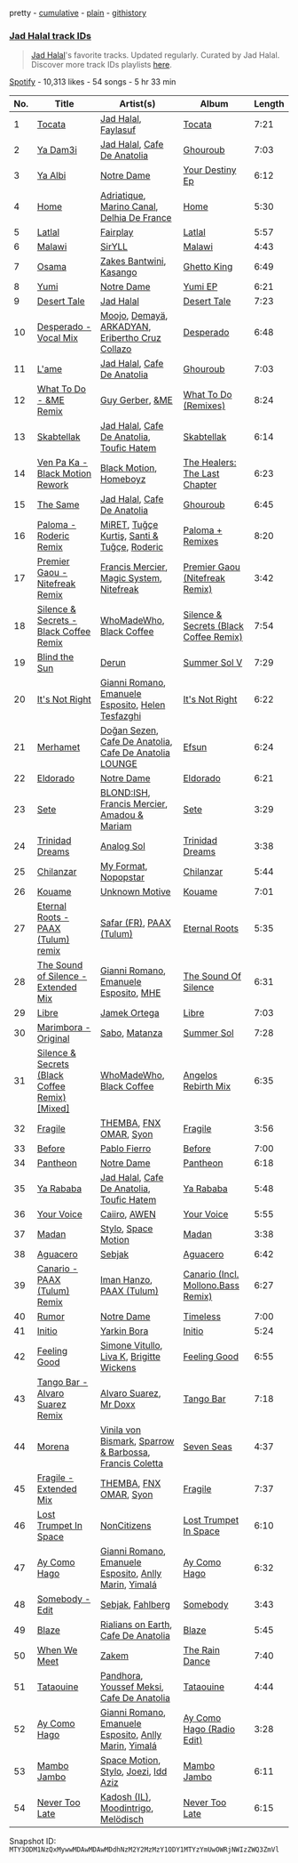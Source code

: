 pretty - [cumulative](/playlists/cumulative/37i9dQZF1DX3uM1d8KwMtp.md) - [plain](/playlists/plain/37i9dQZF1DX3uM1d8KwMtp) - [githistory](https://github.githistory.xyz/mackorone/spotify-playlist-archive/blob/main/playlists/plain/37i9dQZF1DX3uM1d8KwMtp)

### [Jad Halal track IDs](https://open.spotify.com/playlist/37i9dQZF1DX3uM1d8KwMtp)

> <a href="spotify:artist:1aIWC7EGIcWotOZ8LNHH9j">Jad Halal</a>'s favorite tracks\. Updated regularly\. Curated by Jad Halal\. Discover more track IDs playlists <a href="spotify:genre:track\_id">here</a>.

[Spotify](https://open.spotify.com/user/spotify) - 10,313 likes - 54 songs - 5 hr 33 min

| No. | Title | Artist(s) | Album | Length |
|---|---|---|---|---|
| 1 | [Tocata](https://open.spotify.com/track/4XqCdYtiWx6x11aIZUGsSy) | [Jad Halal](https://open.spotify.com/artist/1aIWC7EGIcWotOZ8LNHH9j), [Faylasuf](https://open.spotify.com/artist/62pD2B6fmRXxLqZYAyvK74) | [Tocata](https://open.spotify.com/album/4H9Xvsrvqf69XIpHKi06O4) | 7:21 |
| 2 | [Ya Dam3i](https://open.spotify.com/track/6sjje7260A90a9bOR6EbYG) | [Jad Halal](https://open.spotify.com/artist/1aIWC7EGIcWotOZ8LNHH9j), [Cafe De Anatolia](https://open.spotify.com/artist/2sSSGlRMfz4ZEcw4rw0m0v) | [Ghouroub](https://open.spotify.com/album/0lgaPIausGrjLHeuY6Dz8V) | 7:03 |
| 3 | [Ya Albi](https://open.spotify.com/track/28H69jrYqYi7uTY0xr9Jjj) | [Notre Dame](https://open.spotify.com/artist/6Q1Ps2F5LkdxLAM6S7KPpt) | [Your Destiny Ep](https://open.spotify.com/album/1gJn7kasUhDdy6HJ8pg0uv) | 6:12 |
| 4 | [Home](https://open.spotify.com/track/6jYXP1jrYIHkEYglFgeL2Q) | [Adriatique](https://open.spotify.com/artist/02DWGcShQivFepRvGJ7xhB), [Marino Canal](https://open.spotify.com/artist/6qdVbTc8Uvy0VJyDZbYTd8), [Delhia De France](https://open.spotify.com/artist/7A4TdwdnxfR9auD1yAmpWD) | [Home](https://open.spotify.com/album/146ZQxIBQIyEOA2oCLGD1c) | 5:30 |
| 5 | [Latlal](https://open.spotify.com/track/1AgPHvd7o4fgPxy4lPQYm1) | [Fairplay](https://open.spotify.com/artist/7yEerdfOSWrViliIsYNJ2U) | [Latlal](https://open.spotify.com/album/2115g35ZN6IeJZrEpkHbxV) | 5:57 |
| 6 | [Malawi](https://open.spotify.com/track/0uWQOZM4uKSIdAa0RJMpCT) | [SirYLL](https://open.spotify.com/artist/65Y8uaasPCKMctCyyk0qOw) | [Malawi](https://open.spotify.com/album/03Wo3nvGfVpF0rxfRjy1ah) | 4:43 |
| 7 | [Osama](https://open.spotify.com/track/0T0FIfA0AI3ELwNVBSZNS3) | [Zakes Bantwini](https://open.spotify.com/artist/5mZLaYqN0ZkjxfeUUmiuqL), [Kasango](https://open.spotify.com/artist/3jteNJj8zf2v4qYMGDXa8r) | [Ghetto King](https://open.spotify.com/album/3q8v4F3zabaHlG5IVECT6r) | 6:49 |
| 8 | [Yumi](https://open.spotify.com/track/3AYRPb2JAD4GZ6L6LeHoj5) | [Notre Dame](https://open.spotify.com/artist/6Q1Ps2F5LkdxLAM6S7KPpt) | [Yumi EP](https://open.spotify.com/album/5LVl6B5iv7BNR4h01jWlJj) | 6:21 |
| 9 | [Desert Tale](https://open.spotify.com/track/6TdpnCDgeya8E4t6Skc60K) | [Jad Halal](https://open.spotify.com/artist/1aIWC7EGIcWotOZ8LNHH9j) | [Desert Tale](https://open.spotify.com/album/4yuwchv1cn57wwMe8hqW7p) | 7:23 |
| 10 | [Desperado \- Vocal Mix](https://open.spotify.com/track/5SDO2GkFtXM0PD5jpymcBD) | [Moojo](https://open.spotify.com/artist/4bU2sBWgXJtViut3q68o5m), [Demayä](https://open.spotify.com/artist/0N2lDV24IPsStAeDuvzgC9), [ARKADYAN](https://open.spotify.com/artist/2ELBfW9Bn2xBAIvWeXeCgI), [Eribertho Cruz Collazo](https://open.spotify.com/artist/4nbtsWrvdzBCwNqsjfRVHy) | [Desperado](https://open.spotify.com/album/1D24WkLNkBUzFWHLXBBIab) | 6:48 |
| 11 | [L'ame](https://open.spotify.com/track/39NtjGMLdLBqrzJUgxpPAU) | [Jad Halal](https://open.spotify.com/artist/1aIWC7EGIcWotOZ8LNHH9j), [Cafe De Anatolia](https://open.spotify.com/artist/2sSSGlRMfz4ZEcw4rw0m0v) | [Ghouroub](https://open.spotify.com/album/0lgaPIausGrjLHeuY6Dz8V) | 7:03 |
| 12 | [What To Do \- &ME Remix](https://open.spotify.com/track/0RMQgXHIBTsAVcaS7qahLq) | [Guy Gerber](https://open.spotify.com/artist/3bqBkAzdPwEDe1JUvb7ZeC), [&ME](https://open.spotify.com/artist/5mIowAJMp7RKNheelruV5z) | [What To Do \(Remixes\)](https://open.spotify.com/album/0SQmYnktpdLsK7jypOjAHh) | 8:24 |
| 13 | [Skabtellak](https://open.spotify.com/track/6pdiGuujygwdhM46YbYj0H) | [Jad Halal](https://open.spotify.com/artist/1aIWC7EGIcWotOZ8LNHH9j), [Cafe De Anatolia](https://open.spotify.com/artist/2sSSGlRMfz4ZEcw4rw0m0v), [Toufic Hatem](https://open.spotify.com/artist/4j9gpKIArRkQI69agEe0YH) | [Skabtellak](https://open.spotify.com/album/44mCFD1ezFhPpLzS1kXII1) | 6:14 |
| 14 | [Ven Pa Ka \- Black Motion Rework](https://open.spotify.com/track/24WCTSU9zrsQxBE1NIhBPM) | [Black Motion](https://open.spotify.com/artist/4x6n41nYGT6O61pSfgW4z7), [Homeboyz](https://open.spotify.com/artist/3L5iHIeqJGEaYViGapHs0C) | [The Healers: The Last Chapter](https://open.spotify.com/album/2F3Nw7Z7Gt6ET52DosiPTH) | 6:23 |
| 15 | [The Same](https://open.spotify.com/track/5mRFwMYA9y6dk16YH8KcZA) | [Jad Halal](https://open.spotify.com/artist/1aIWC7EGIcWotOZ8LNHH9j), [Cafe De Anatolia](https://open.spotify.com/artist/2sSSGlRMfz4ZEcw4rw0m0v) | [Ghouroub](https://open.spotify.com/album/0lgaPIausGrjLHeuY6Dz8V) | 6:45 |
| 16 | [Paloma \- Roderic Remix](https://open.spotify.com/track/1vxxPXB1crb7QITSqG30Zr) | [MiRET](https://open.spotify.com/artist/0DvhQq0PzDC5dyRoH5XCI5), [Tuğçe Kurtiş](https://open.spotify.com/artist/5cYodhg1fZFGKqCQmgNlZf), [Santi & Tuğçe](https://open.spotify.com/artist/437O1jQdyOOhIS1M41xQaC), [Roderic](https://open.spotify.com/artist/7wSzFq5CoNoCpzazDphDJs) | [Paloma + Remixes](https://open.spotify.com/album/5LE9oiaGprQqvFtinBA73K) | 8:20 |
| 17 | [Premier Gaou \- Nitefreak Remix](https://open.spotify.com/track/57e5ib2PnvuiaTvaI4jGDp) | [Francis Mercier](https://open.spotify.com/artist/44qAhQu52dYKcHOFQd3esf), [Magic System](https://open.spotify.com/artist/6MvRVq0CtpQQlwnIiszV8F), [Nitefreak](https://open.spotify.com/artist/6lbUCWVW3hgQgrJwB8wadJ) | [Premier Gaou \(Nitefreak Remix\)](https://open.spotify.com/album/1kfRbSlDcUF3hz3P9Zhg4c) | 3:42 |
| 18 | [Silence & Secrets \- Black Coffee Remix](https://open.spotify.com/track/3ZZDwhwD6ZsFQW0IGfiKrG) | [WhoMadeWho](https://open.spotify.com/artist/50Lr1puweM1hFsF1LpIZLM), [Black Coffee](https://open.spotify.com/artist/6wMr4zKPrrR0UVz08WtUWc) | [Silence & Secrets \(Black Coffee Remix\)](https://open.spotify.com/album/6yaDQvusuMpB2BqrsmhSRI) | 7:54 |
| 19 | [Blind the Sun](https://open.spotify.com/track/3dFgpRHUx60es4nvmxw4jv) | [Derun](https://open.spotify.com/artist/7DaUdudIwcfgSzFJX1VEVo) | [Summer Sol V](https://open.spotify.com/album/2pAEE8ppIkSaDxcCQ5J5Cp) | 7:29 |
| 20 | [It's Not Right](https://open.spotify.com/track/5EqWSdAZcpjZ29uKViQIGU) | [Gianni Romano](https://open.spotify.com/artist/3GmVE58jiOKqS4WHGsxzCK), [Emanuele Esposito](https://open.spotify.com/artist/0dnLkdyWw9XCNQhGln0HZU), [Helen Tesfazghi](https://open.spotify.com/artist/71JA6QavKqzsNcJubmgXQT) | [It's Not Right](https://open.spotify.com/album/5gIMusLf2Z5ECGBKCzFTGO) | 6:22 |
| 21 | [Merhamet](https://open.spotify.com/track/75dhZ7AfOq4QNFDuiHjMDA) | [Doğan Sezen](https://open.spotify.com/artist/15ly7L03FKUoQhUnGseqCR), [Cafe De Anatolia](https://open.spotify.com/artist/2sSSGlRMfz4ZEcw4rw0m0v), [Cafe De Anatolia LOUNGE](https://open.spotify.com/artist/3sPrwtAbt5duadW7IHJf1O) | [Efsun](https://open.spotify.com/album/29KqM9Q8hLujjg6EE1N9gS) | 6:24 |
| 22 | [Eldorado](https://open.spotify.com/track/50juFT8u0XDZQ5HO5khhlC) | [Notre Dame](https://open.spotify.com/artist/6Q1Ps2F5LkdxLAM6S7KPpt) | [Eldorado](https://open.spotify.com/album/3yp6o87R2Du2CC75dw2cqc) | 6:21 |
| 23 | [Sete](https://open.spotify.com/track/4u3XiAwJ2U9Kxgy57gcAPB) | [BLOND:ISH](https://open.spotify.com/artist/6zsJjoCtL1WByG0VsuFWzR), [Francis Mercier](https://open.spotify.com/artist/44qAhQu52dYKcHOFQd3esf), [Amadou & Mariam](https://open.spotify.com/artist/3KH7WsR2JZQ94Ik8SyabU6) | [Sete](https://open.spotify.com/album/6WaNGIAh8MhT4IkqvAhfec) | 3:29 |
| 24 | [Trinidad Dreams](https://open.spotify.com/track/62F0yfVTEnjOBWKiXEEELZ) | [Analog Sol](https://open.spotify.com/artist/0bYiRfjvg9c9wt6fuxoUVc) | [Trinidad Dreams](https://open.spotify.com/album/7vkYBAyQIfEzBOUN9DnHpx) | 3:38 |
| 25 | [Chilanzar](https://open.spotify.com/track/3eRKV66fGzyDKLhZpbMPVO) | [My Format](https://open.spotify.com/artist/1UaOgB2VAZDXGiI5UgclhE), [Nopopstar](https://open.spotify.com/artist/3WZ1Fwoh1f4TOfp8LtAxzC) | [Chilanzar](https://open.spotify.com/album/6pUGx8rnnPZ1bVHVOM0EXu) | 5:44 |
| 26 | [Kouame](https://open.spotify.com/track/55LJoGb0Rkv5tAiOQWcLYk) | [Unknown Motive](https://open.spotify.com/artist/1MBZ1p2ynRLuZnGk8ZIdJ5) | [Kouame](https://open.spotify.com/album/7MiD4AoP6AQuI8mAVpROCh) | 7:01 |
| 27 | [Eternal Roots \- PAAX \(Tulum\) remix](https://open.spotify.com/track/77JvaKaFCOvROjm2qfrfDR) | [Safar \(FR\)](https://open.spotify.com/artist/249QVZLSwrDyleKNapaapm), [PAAX \(Tulum\)](https://open.spotify.com/artist/44f1ZKVW8Zh13oCOGGTiFd) | [Eternal Roots](https://open.spotify.com/album/6k8dJjNShTIPhwU9vA5sCL) | 5:35 |
| 28 | [The Sound of Silence \- Extended Mix](https://open.spotify.com/track/2pdFwbvjbixL0aprQ5bnX1) | [Gianni Romano](https://open.spotify.com/artist/3GmVE58jiOKqS4WHGsxzCK), [Emanuele Esposito](https://open.spotify.com/artist/0dnLkdyWw9XCNQhGln0HZU), [MHE](https://open.spotify.com/artist/5nEWKkUf6IA0Ry5wBOG1J0) | [The Sound Of Silence](https://open.spotify.com/album/5tG7zEHtCiDVDUDv5sgO7B) | 6:31 |
| 29 | [Libre](https://open.spotify.com/track/3XeVB8YM20IlBCjEmYc4o9) | [Jamek Ortega](https://open.spotify.com/artist/0z4954ccQLUdwTHCSMXtem) | [Libre](https://open.spotify.com/album/3xLfD35pFQYV5lwIURCogm) | 7:03 |
| 30 | [Marimbora \- Original](https://open.spotify.com/track/2qpb6nlep47oTvt9J9Ql7f) | [Sabo](https://open.spotify.com/artist/10RszNTsRxSVY5IQOITArN), [Matanza](https://open.spotify.com/artist/1uwIzl6et4DJg5lbmyMW0g) | [Summer Sol](https://open.spotify.com/album/6iEbxNzIjuMk3oFWveulAn) | 7:28 |
| 31 | [Silence & Secrets \(Black Coffee Remix\) \[Mixed\]](https://open.spotify.com/track/7yr19oQ20Uo2Zq4eOzn2F6) | [WhoMadeWho](https://open.spotify.com/artist/50Lr1puweM1hFsF1LpIZLM), [Black Coffee](https://open.spotify.com/artist/6wMr4zKPrrR0UVz08WtUWc) | [Angelos Rebirth Mix](https://open.spotify.com/album/2KvL2S5zjJpn72vYEouq6B) | 6:35 |
| 32 | [Fragile](https://open.spotify.com/track/5Q9Ds8Q34V9ZPfi0noJ7Xe) | [THEMBA](https://open.spotify.com/artist/64tzIMKX4Npx37YLcNZZNC), [FNX OMAR](https://open.spotify.com/artist/3dcqf190oFqc5FQNI05mVW), [Syon](https://open.spotify.com/artist/7eKtGS8Huzy0vi0KVmNfqE) | [Fragile](https://open.spotify.com/album/37abhSU412bkiwXr3ShshM) | 3:56 |
| 33 | [Before](https://open.spotify.com/track/0J6sIxiH8kg1gIhIX1nihQ) | [Pablo Fierro](https://open.spotify.com/artist/5N7gp2n04e1TJ6MaKyvrbI) | [Before](https://open.spotify.com/album/4iOutBo6MtZORPul7QDBJv) | 7:00 |
| 34 | [Pantheon](https://open.spotify.com/track/4SqaIY6uaqMXTVm2fKvvWa) | [Notre Dame](https://open.spotify.com/artist/6Q1Ps2F5LkdxLAM6S7KPpt) | [Pantheon](https://open.spotify.com/album/1o7gHcSzZJdw1C4GFwsp4j) | 6:18 |
| 35 | [Ya Rababa](https://open.spotify.com/track/0JbbFcObfoamPYxjFO3Bzo) | [Jad Halal](https://open.spotify.com/artist/1aIWC7EGIcWotOZ8LNHH9j), [Cafe De Anatolia](https://open.spotify.com/artist/2sSSGlRMfz4ZEcw4rw0m0v), [Toufic Hatem](https://open.spotify.com/artist/4j9gpKIArRkQI69agEe0YH) | [Ya Rababa](https://open.spotify.com/album/39MFNRuzV8F5JOChDRpBxe) | 5:48 |
| 36 | [Your Voice](https://open.spotify.com/track/1PdrKQaDMQNS02ICL8DYe1) | [Caiiro](https://open.spotify.com/artist/0fs9otT9TtwXUOcFXZomZY), [AWEN](https://open.spotify.com/artist/5uOaNXrr4qGx9YXbo9HaUl) | [Your Voice](https://open.spotify.com/album/13czSpTI2okjVxVQxnTpK2) | 5:55 |
| 37 | [Madan](https://open.spotify.com/track/6WnGITNOKFXawCwqnFuYbW) | [Stylo](https://open.spotify.com/artist/0e8a2RTD02fJ5lmCBOR7DI), [Space Motion](https://open.spotify.com/artist/1k7iyyK6j5IJzF0cUMcaGY) | [Madan](https://open.spotify.com/album/3MJa5lVzJNQsB8aH7RkGNn) | 3:38 |
| 38 | [Aguacero](https://open.spotify.com/track/0KCXPIaGPL1du07EW1MPVU) | [Sebjak](https://open.spotify.com/artist/4WaTBVJBxGQ71Ch0swa8DA) | [Aguacero](https://open.spotify.com/album/41Vp1IJHY3bHf6YS1Lc6gF) | 6:42 |
| 39 | [Canario \- PAAX \(Tulum\) Remix](https://open.spotify.com/track/6Ragp4iHxvYs6RvqCusJr0) | [Iman Hanzo](https://open.spotify.com/artist/5ayIaDgQlMl8YcCdY70zRr), [PAAX \(Tulum\)](https://open.spotify.com/artist/44f1ZKVW8Zh13oCOGGTiFd) | [Canario \(Incl\. Mollono.Bass Remix\)](https://open.spotify.com/album/0Q2MQry6VfhtmNBKoyYvYv) | 6:27 |
| 40 | [Rumor](https://open.spotify.com/track/0IyZ6gCFUyGs3zP2ItaTo1) | [Notre Dame](https://open.spotify.com/artist/6Q1Ps2F5LkdxLAM6S7KPpt) | [Timeless](https://open.spotify.com/album/6HMZO1TTb8HuJE61QP0MPz) | 7:00 |
| 41 | [Initio](https://open.spotify.com/track/0NfTsHY1lwjMrtVnT6rf6W) | [Yarkin Bora](https://open.spotify.com/artist/2Yj7cRMoeqgjxRmTek9AVm) | [Initio](https://open.spotify.com/album/57LVfnJPGPKINK5Ub19OkC) | 5:24 |
| 42 | [Feeling Good](https://open.spotify.com/track/4wqtlpo7xtEmuY3zJjR2EE) | [Simone Vitullo](https://open.spotify.com/artist/2DmIxLxqj5Pu1QcZxuMZOQ), [Liva K](https://open.spotify.com/artist/63mVEANeXk1p622Ejj9rBj), [Brigitte Wickens](https://open.spotify.com/artist/7MlbbUSbXf3BDOSyFCOOeO) | [Feeling Good](https://open.spotify.com/album/2ONyrF5at73dk9Dbb8AD30) | 6:55 |
| 43 | [Tango Bar \- Alvaro Suarez Remix](https://open.spotify.com/track/5t93cE5V3JELqsgXeBVoKG) | [Alvaro Suarez](https://open.spotify.com/artist/6zfwxQQjoCU9uSsrwckyZv), [Mr Doxx](https://open.spotify.com/artist/5Hi7p9BIFa2GlpcGL5tfaB) | [Tango Bar](https://open.spotify.com/album/4twfkJpB5oUWVBix59JVu7) | 7:18 |
| 44 | [Morena](https://open.spotify.com/track/13hPKoBriB6yPSqPvbRd6A) | [Vinila von Bismark](https://open.spotify.com/artist/74nWFV1ioJp3FNqVwINsDZ), [Sparrow & Barbossa](https://open.spotify.com/artist/3c1sTwL4HuWkrciiKHpnmx), [Francis Coletta](https://open.spotify.com/artist/6qBX3cp5fWdIsYDfbkHb3S) | [Seven Seas](https://open.spotify.com/album/2i3Al7KL47Mp5LcyP9rCn6) | 4:37 |
| 45 | [Fragile \- Extended Mix](https://open.spotify.com/track/2CDuAnnj2GCxLVxO1Rk7Op) | [THEMBA](https://open.spotify.com/artist/64tzIMKX4Npx37YLcNZZNC), [FNX OMAR](https://open.spotify.com/artist/3dcqf190oFqc5FQNI05mVW), [Syon](https://open.spotify.com/artist/7eKtGS8Huzy0vi0KVmNfqE) | [Fragile](https://open.spotify.com/album/5QSXhVNVFpkPClqFxQUtpz) | 7:37 |
| 46 | [Lost Trumpet In Space](https://open.spotify.com/track/26z4AI4PEA4HS7MuuV2o8O) | [NonCitizens](https://open.spotify.com/artist/73KWbbG4ZspCHvI0aDcfl1) | [Lost Trumpet In Space](https://open.spotify.com/album/4hrVv6wLydlI4Z7veGvRPl) | 6:10 |
| 47 | [Ay Como Hago](https://open.spotify.com/track/6p1YupLCbZcXAMYqXzF30A) | [Gianni Romano](https://open.spotify.com/artist/3GmVE58jiOKqS4WHGsxzCK), [Emanuele Esposito](https://open.spotify.com/artist/0dnLkdyWw9XCNQhGln0HZU), [Anlly Marin](https://open.spotify.com/artist/4ywyCbn9tmI1FzsXlDFvK5), [Yimalá](https://open.spotify.com/artist/4MtegK6bkIzJEi0PcyOBrN) | [Ay Como Hago](https://open.spotify.com/album/67KSanoaM4gplWUIlwaudD) | 6:32 |
| 48 | [Somebody \- Edit](https://open.spotify.com/track/6cdZ4dvrNBK7ZjN896yVw3) | [Sebjak](https://open.spotify.com/artist/4WaTBVJBxGQ71Ch0swa8DA), [Fahlberg](https://open.spotify.com/artist/6lFGvLLUwT6MB6Fx0CkRwk) | [Somebody](https://open.spotify.com/album/6A6oGWjdOX6v40tZU9pW44) | 3:43 |
| 49 | [Blaze](https://open.spotify.com/track/1O8YpzFXe7vbjck2Wtz1y4) | [Rialians on Earth](https://open.spotify.com/artist/78h7VfOuRAnd6jtaEYQpg3), [Cafe De Anatolia](https://open.spotify.com/artist/2sSSGlRMfz4ZEcw4rw0m0v) | [Blaze](https://open.spotify.com/album/6SwnBZstvXFzoepcQOPXJy) | 5:45 |
| 50 | [When We Meet](https://open.spotify.com/track/4SMLbQZ9rM5BV8ZxLEOtGk) | [Zakem](https://open.spotify.com/artist/3aZZJkTAm6G2NRZ6DaiL7K) | [The Rain Dance](https://open.spotify.com/album/0TLE2OhP2Hspnn9DIJEKyb) | 7:40 |
| 51 | [Tataouine](https://open.spotify.com/track/5D1BAiymSH3MUb3TISM6OS) | [Pandhora](https://open.spotify.com/artist/3eMm5tVcg2mskULezmBKQA), [Youssef Meksi](https://open.spotify.com/artist/1H5a6SrcES2gPBsOSlJMK9), [Cafe De Anatolia](https://open.spotify.com/artist/2sSSGlRMfz4ZEcw4rw0m0v) | [Tataouine](https://open.spotify.com/album/2WxhsKkBEojQ3D0FRbZPni) | 4:44 |
| 52 | [Ay Como Hago](https://open.spotify.com/track/1LzzlgJHyBuP5TdnOmgFkY) | [Gianni Romano](https://open.spotify.com/artist/3GmVE58jiOKqS4WHGsxzCK), [Emanuele Esposito](https://open.spotify.com/artist/0dnLkdyWw9XCNQhGln0HZU), [Anlly Marin](https://open.spotify.com/artist/4ywyCbn9tmI1FzsXlDFvK5), [Yimalá](https://open.spotify.com/artist/4MtegK6bkIzJEi0PcyOBrN) | [Ay Como Hago \(Radio Edit\)](https://open.spotify.com/album/1fSKJxyguG1NPHUd6Vt9dH) | 3:28 |
| 53 | [Mambo Jambo](https://open.spotify.com/track/1rSjmBi8rvl1mJg1eAOkan) | [Space Motion](https://open.spotify.com/artist/1k7iyyK6j5IJzF0cUMcaGY), [Stylo](https://open.spotify.com/artist/0e8a2RTD02fJ5lmCBOR7DI), [Joezi](https://open.spotify.com/artist/2mC93i8OOfK2jpFERbVv8B), [Idd Aziz](https://open.spotify.com/artist/0LC3HTEh3afI3UfpmSdShk) | [Mambo Jambo](https://open.spotify.com/album/5TA2xPbvz4x9TJeWMJluGo) | 6:11 |
| 54 | [Never Too Late](https://open.spotify.com/track/4uLcna2HHwVvCobsOYBVas) | [Kadosh \(IL\)](https://open.spotify.com/artist/3e1Dyl2ZhXliPe3Mls724W), [Moodintrigo](https://open.spotify.com/artist/2igvV2IqzbKJ1wrGSKwSFt), [Melödisch](https://open.spotify.com/artist/6qcyxd5kBmJlOD5ee7EdJo) | [Never Too Late](https://open.spotify.com/album/7sm5rQZZsRhSte2xSHTGKK) | 6:15 |

Snapshot ID: `MTY3ODM1NzQxMywwMDAwMDAwMDdhNzM2Y2MzMzY1ODY1MTYzYmUwOWRjNWIzZWQ3ZmVl`
